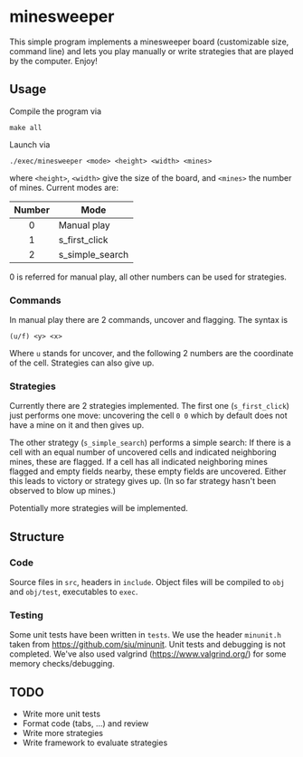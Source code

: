 minesweeper
===========
This simple program implements a minesweeper board (customizable size, command line) 
and lets you play manually or write strategies that are played by the computer. 
Enjoy! 

Usage
-----
Compile the program via 
```
make all
```

Launch via 
```
./exec/minesweeper <mode> <height> <width> <mines>
```
where `<height>`, `<width>` give the size of the board, and `<mines>` the number of mines. 
Current modes are: 

| Number | Mode          |
|:------:|---------------|
|0       |Manual play    |
|1       |s_first_click  |
|2       |s_simple_search|

0 is referred for manual play, all other numbers can be used for strategies. 

### Commands
In manual play there are 2 commands, uncover and flagging. The syntax is 
```
(u/f) <y> <x> 
```
Where `u` stands for uncover, and the following 2 numbers are the coordinate of the cell.
Strategies can also give up. 

### Strategies
Currently there are 2 strategies implemented. 
The first one (`s_first_click`) just performs one move: uncovering the cell `0 0` which by default does not have a mine 
on it and then gives up. 

The other strategy (`s_simple_search`) performs a simple search: 
If there is a cell with an equal number of uncovered cells and indicated neighboring mines, these are flagged.
If a cell has all indicated neighboring mines flagged and empty fields nearby, these empty fields are uncovered. 
Either this leads to victory or strategy gives up. (In so far strategy hasn't been observed to blow up mines.)

Potentially more strategies will be implemented. 

Structure
------------

### Code
Source files in `src`, headers in `include`. 
Object files will be compiled to `obj` and `obj/test`, executables to `exec`. 

### Testing
Some unit tests have been written in `tests`. 
We use the header `minunit.h` taken from https://github.com/siu/minunit.
Unit tests and debugging is not completed. 
We've also used valgrind (https://www.valgrind.org/) for some memory checks/debugging.

TODO
----
- Write more unit tests
- Format code (tabs, ...) and review
- Write more strategies
- Write framework to evaluate strategies
